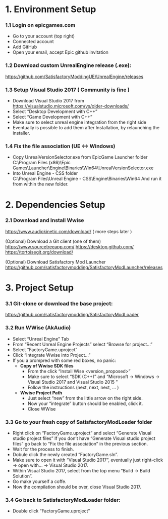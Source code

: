 # 1. Environment Setup  
  
### 1.1 Login on epicgames.com   
- Go to your account (top right)    
- Connected account   
- Add GitHub   
- Open your email, accept Epic github invitation   

### 1.2 Download custom UnrealEngine release (.exe):   
https://github.com/SatisfactoryModdingUE/UnrealEngine/releases   

### 1.3 Setup Visual Studio 2017 ( Community is fine )   
- Download Visual Studio 2017 from https://visualstudio.microsoft.com/vs/older-downloads/  
- Select “Desktop Development with C++”  
- Select “Game Development with C++”  
- Make sure to select unreal engine integration from the right side  
- Eventually is possible to add them after Installation, by relaunching the installer.  


### 1.4 Fix the file association (UE <-> Windows)
- Copy UnrealVersionSelector.exe from EpicGame Launcher folder   
    C:\Program Files (x86)\Epic Games\Launcher\Engine\Binaries\Win64\UnrealVersionSelector.exe
- Into Unreal Engine - CSS folder   
    C:\Program Files\Unreal Engine - CSS\Engine\Binaries\Win64
And run it from within the new folder.



# 2. Dependencies Setup
### 2.1 Download and Install Wwise
https://www.audiokinetic.com/download/ ( more steps later ) 

(Optional) Download a Git client (one of them)
https://www.sourcetreeapp.com/
https://desktop.github.com/
https://tortoisegit.org/download/

(Optional) Download Satisfactory Mod Launcher
https://github.com/satisfactorymodding/SatisfactoryModLauncher/releases

# 3. Project Setup
### 3.1 Git-clone or download the base project:
https://github.com/satisfactorymodding/SatisfactoryModLoader 


### 3.2 Run WWise (AkAudio)
- Select “Unreal Engine” Tab
- From “Recent Unreal Engine Projects” select “Browse for project...”
- Select “FactoryGame.uproject”
- Click “Integrate Wwise into Project…”
- If you a prompred with some red boxes, no panic:
  - **Copy of Wwise SDK files**
    - From the click “Install Wise <version_proposed>”
    - Make sure to select “SDK (C++)” and “Microsoft -> Windows -> Visual Studio 2017 and Visual Studio 2015 ”
    - Follow the instructions (next, next, next, ...  )
  - **Wwise Project Path**
    - Just select “new” from the little arrow on the right side.
    - Now your “integrate” button should be enabled, click it.
    - Close WWise

### 3.3 Go to your fresh copy of SatisfactoryModLoader folder
- Right click on “FactoryGame.uproject” and select “Generate Visual studio project files”
  If you don’t have “Generate Visual studio project files” go back to “Fix the file association” in the previous section.
- Wait for the process to finish.
- Dobule click the newly created “FactoryGame.sln”.
- Make sure to open it with “Visual Studio 2017”, eventually just right-click -> open with… -> Visual Studio 2017.
- Within Visual Studio 2017, select from the top menu “Build -> Build Solution”.
- Go make yourself a coffe.
- Now the compilation should be over, close Visual Studio 2017.

### 3.4 Go back to SatisfactoryModLoader folder:
- Double click “FactoryGame.uproject” 
